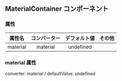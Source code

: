 ## MaterialContainer コンポーネント
<!-- EDIT HERE(@Component)-->











<!-- /EDIT HERE-->
### 属性
<!-- DO NOT EDIT -->
<!-- ATTRS -->
| 属性名 | コンバーター | デフォルト値 | その他 |
|:------:|:------:|:------:|:------:|
| material | material | undefined |  |
<!-- /ATTRS -->
<!-- /DO NOT EDIT -->
### material 属性
converter: material / defaultValue: undefined

<!-- EDIT HERE(material)-->











<!-- /EDIT HERE-->
